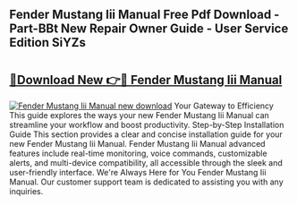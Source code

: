## Fender Mustang Iii Manual Free Pdf Download - Part-BBt New Repair Owner Guide - User Service Edition SiYZs

# <h2><a href="http://bc43542.oget.top/?id=Fender+Mustang+Iii+Manual">🔗Download New 👉🔴 Fender Mustang Iii Manual</a></h2>

[![Fender Mustang Iii Manual new download](https://i.imgur.com/5g1atiW.png)](http://bc43542.oget.top/?id=Fender+Mustang+Iii+Manual)
Your Gateway to Efficiency This guide explores the ways your new Fender Mustang Iii Manual can streamline your workflow and boost productivity. Step-by-Step Installation Guide This section provides a clear and concise installation guide for your new Fender Mustang Iii Manual. Fender Mustang Iii Manual advanced features include real-time monitoring, voice commands, customizable alerts, and multi-device compatibility, all accessible through the sleek and user-friendly interface. We're Always Here for You Fender Mustang Iii Manual. Our customer support team is dedicated to assisting you with any inquiries.
